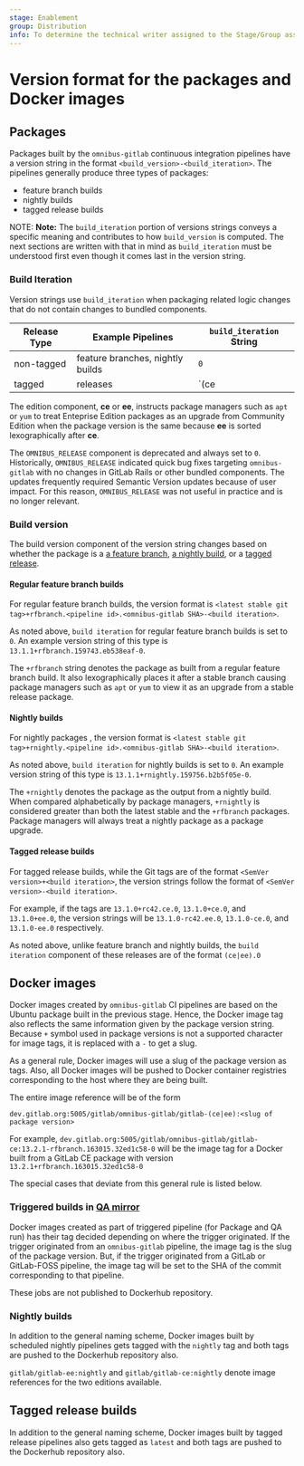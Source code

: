 ```yaml
---
stage: Enablement
group: Distribution
info: To determine the technical writer assigned to the Stage/Group associated with this page, see https://about.gitlab.com/handbook/engineering/ux/technical-writing/#designated-technical-writers
---
```


# Version format for the packages and Docker images

## Packages

Packages built by the `omnibus-gitlab` continuous integration pipelines have
a version string in the format `<build_version>-<build_iteration>`. The
pipelines generally produce three types of packages:

- feature branch builds
- nightly builds
- tagged release builds

NOTE: **Note:**
The `build_iteration` portion of versions strings conveys a specific meaning
and contributes to how `build_version` is computed. The next sections are
written with that in mind as `build_iteration` must be understood first even
though it comes last in the version string.

### Build Iteration

Version strings use `build_iteration` when packaging related logic changes
that do not contain changes to bundled components.

|Release Type|Example Pipelines|`build_iteration` String|
|-|-|-|
|non-tagged|feature branches, nightly builds|`0`|
|tagged|releases|`(ce|ee).<OMNIBUS_RELEASE>`|

The edition component, **ce** or **ee**, instructs package managers such as
`apt` or `yum` to treat Enteprise Edition packages as an upgrade from
Community Edition when the package version is the same because **ee** is
sorted lexographically after **ce**.

The `OMNIBUS_RELEASE` component is deprecated and always set to `0`.
Historically, `OMNIBUS_RELEASE` indicated quick bug fixes targeting
`omnibus-gitlab` with no changes in GitLab Rails or other bundled
components. The updates frequently required Semantic Version updates because
of user impact. For this reason, `OMNIBUS_RELEASE` was not useful in
practice and is no longer relevant.

### Build version

The build version component of the version string changes based on whether
the package is a [a feature branch](#regular-feature-branch-builds),
[a nightly build](#nightly-builds), or a [tagged release](#tagged-release-builds).

#### Regular feature branch builds

For regular feature branch builds, the version format is
`<latest stable git tag>+rfbranch.<pipeline id>.<omnibus-gitlab SHA>-<build iteration>`.

As noted above, `build iteration` for regular feature branch builds is set to
`0`. An example version string of this type is
`13.1.1+rfbranch.159743.eb538eaf-0`.

The `+rfbranch` string denotes the package as built from a regular feature
branch build. It also lexographically places it after a stable branch
causing package managers such as `apt` or `yum` to view it as an upgrade
from a stable release package.

#### Nightly builds

For nightly packages , the version format is
`<latest stable git tag>+rnightly.<pipeline id>.<omnibus-gitlab SHA>-<build iteration>`.

As noted above, `build iteration` for nightly builds is set to `0`. An example
version string of this type is `13.1.1+rnightly.159756.b2b5f05e-0`.

The `+rnightly` denotes the package as the output from a nightly build. When
compared alphabetically by package managers, `+rnightly` is considered
greater than both the latest stable and the `+rfbranch` packages. Package
managers will always treat a nightly package as a package upgrade.

#### Tagged release builds

For tagged release builds, while the Git tags are of the format
`<SemVer version>+<build iteration>`, the version strings follow the format of
`<SemVer version>-<build iteration>`.

For example, if the tags are `13.1.0+rc42.ce.0`, `13.1.0+ce.0`, and
`13.1.0+ee.0`, the version strings will be `13.1.0-rc42.ee.0`, `13.1.0-ce.0`,
and `13.1.0-ee.0` respectively.

As noted above, unlike feature branch and nightly builds, the `build iteration`
component of these releases are of the format `(ce|ee).0`

## Docker images

Docker images created by `omnibus-gitlab` CI pipelines are based on the Ubuntu
package built in the previous stage. Hence, the Docker image tag also reflects
the same information given by the package version string. Because `+` symbol
used in package versions is not a supported character for image tags, it is
replaced with a `-` to get a slug.

As a general rule, Docker images will use a slug of the package version as tags.
Also, all Docker images will be pushed to Docker container registries
corresponding to the host where they are being built.

The entire image reference will be of the form

```plaintext
dev.gitlab.org:5005/gitlab/omnibus-gitlab/gitlab-(ce|ee):<slug of package version>
```

For example,
`dev.gitlab.org:5005/gitlab/omnibus-gitlab/gitlab-ce:13.2.1-rfbranch.163015.32ed1c58-0`
will be the image tag for a Docker built from a GitLab CE package with version
`13.2.1+rfbranch.163015.32ed1c58-0`

The special cases that deviate from this general rule is listed below.

### Triggered builds in [QA mirror](https://gitlab.com/gitlab-org/build/omnibus-gitlab-mirror)

Docker images created as part of triggered pipeline (for Package and QA run) has
their tag decided depending on where the trigger originated. If the trigger
originated from an `omnibus-gitlab` pipeline, the image tag is the slug of the
package version. But, if the trigger originated from a GitLab or GitLab-FOSS
pipeline, the image tag will be set to the SHA of the commit corresponding to
that pipeline.

These jobs are not published to Dockerhub repository.

### Nightly builds

In addition to the general naming scheme, Docker images built by scheduled
nightly pipelines gets tagged with the `nightly` tag and both tags are pushed to
the Dockerhub repository also.

`gitlab/gitlab-ee:nightly` and `gitlab/gitlab-ce:nightly` denote image
references for the two editions available.

## Tagged release builds

In addition to the general naming scheme, Docker images built by tagged release
pipelines also gets tagged as `latest` and both tags are pushed to the Dockerhub
repository also.
